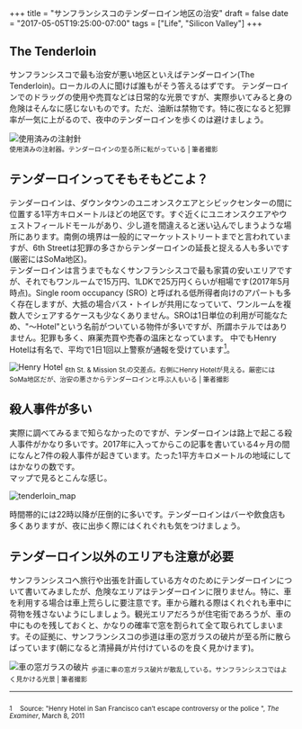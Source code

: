+++
title = "サンフランシスコのテンダーロイン地区の治安"
draft = false
date = "2017-05-05T19:25:00-07:00"
tags = ["Life", "Silicon Valley"]
+++

## The Tenderloin

サンフランシスコで最も治安が悪い地区といえばテンダーロイン(The Tenderloin)。ローカルの人に聞けば誰もがそう答えるはずです。
テンダーロインでのドラッグの使用や売買などは日常的な光景ですが、実際歩いてみると身の危険はそんなに感じないものです。ただ、油断は禁物です。特に夜になると犯罪率が一気に上がるので、夜中のテンダーロインを歩くのは避けましょう。

![使用済みの注射針](/img/used_needle.png)<br>
<sub>使用済みの注射器。テンダーロインの至る所に転がっている | 筆者撮影</sub>


## テンダーロインってそもそもどこよ？

テンダーロインは、ダウンタウンのユニオンスクエアとシビックセンターの間に位置する1平方キロメートルほどの地区です。すぐ近くにユニオンスクエアやウェストフィールドモールがあり、少し道を間違えると迷い込んでしまうような場所にあります。南側の境界は一般的にマーケットストリートまでと言われていますが、6th Streetは犯罪の多さからテンダーロインの延長と捉える人も多いです(厳密にはSoMa地区)。
<br><a id="ref-1*"></a>
テンダーロインは言うまでもなくサンフランシスコで最も家賃の安いエリアですが、それでもワンルームで15万円、1LDKで25万円くらいが相場です(2017年5月時点)。Single room occupancy (SRO) と呼ばれる低所得者向けのアパートも多く存在しますが、大抵の場合バス・トイレが共用になっていて、ワンルームを複数人でシェアするケースも少なくありません。SROは1日単位の利用が可能なため、"〜Hotel"という名前がついている物件が多いですが、所謂ホテルではありません。犯罪も多く、麻薬売買や売春の温床となっています。
中でもHenry Hotelは有名で、平均で1日1回以上警察が通報を受けています[<sup>1</sup>](#ref-1)。

![Henry Hotel](/img/henry.png)
<sub>6th St. & Mission St.の交差点。右側にHenry Hotelが見える。厳密にはSoMa地区だが、治安の悪さからテンダーロインと呼ぶ人もいる | 筆者撮影</sub>


## 殺人事件が多い

実際に調べてみるまで知らなかったのですが、テンダーロインは路上で起こる殺人事件がかなり多いです。2017年に入ってからこの記事を書いている4ヶ月の間になんと7件の殺人事件が起きています。たった1平方キロメートルの地域にしてはかなりの数です。<br>
マップで見るとこんな感じ。

![tenderloin_map](/img/tenderloin_map.png)


時間帯的には22時以降が圧倒的に多いです。テンダーロインはバーや飲食店も多くありますが、夜に出歩く際にはくれぐれも気をつけましょう。

## テンダーロイン以外のエリアも注意が必要


サンフランシスコへ旅行や出張を計画している方々のためにテンダーロインについて書いてみましたが、危険なエリアはテンダーロインに限りません。特に、車を利用する場合は車上荒らしに要注意です。車から離れる際はくれぐれも車中に荷物を残さないようにしましょう。観光エリアだろうが住宅街であろうが、車の中にものを残しておくと、かなりの確率で窓を割られて全て取られてしまいます。その証拠に、サンフランシスコの歩道は車の窓ガラスの破片が至る所に散らばっています(朝になると清掃員が片付けているのを良く見かけます)。

![車の窓ガラスの破片](/img/shattered_window.png)
<sub>歩道に車の窓ガラス破片が散乱している。サンフランシスコではよく見かける光景 | 筆者撮影</sub>

---

[<sub>1</sub>](#ref-1*)<a id="ref-1"></a>　<sub>Source: "Henry Hotel in San Francisco can’t escape controversy or the police ", *The Examiner*, March 8, 2011</sub><br>
